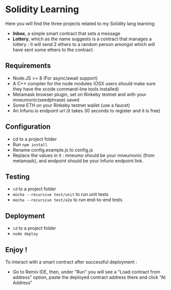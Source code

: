 # Solidity Learning

Here you will find the three projects related to my Solidity lang learning:

- **Inbox**, a simple smart contract that sets a message 
- **Lottery**, which as the name suggests is a contract that manages a lottery : It will send 2 ethers to a random person amongst which will have sent some ethers to the contract.


## Requirements 

- Node.JS >= 8 (For async/await support)
- A C++ compiler for the node modules (OSX users should make sure they have the xcode command-line tools installed)
- Metamask browser plugin, set on Rinkeby testnet and with your mneumonic(seedphrase) saved
- Some ETH on your Rinkeby testnet wallet (use a faucet)
- An Infurio.io endpoint url (it takes 30 seconds to register and it is free)

## Configuration

- cd to a project folder
- Run `npm install`
- Rename config.example.js to config.js
- Replace the values in it : mneumo should be your mneumonic (from metamask), and endpoint should be your Infurio endpoint link.


## Testing
- `cd` to a project folder 
- `mocha --recursive test/unit` to run unit tests
-  `mocha --recursive test/e2e` to run end-to-end tests
## Deployment

- `cd` to a project folder
- `node deploy`

## Enjoy !

To interact with a smart contract after successful deployment : 

- Go to Remix IDE, then, under "Run" you will see a "Load contract from address" option, paste the deployed contract address there and click "At Address"
